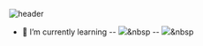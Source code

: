 ![header](https://capsule-render.vercel.app/api?type=waving&color=gradient&height=300&section=header&text=Luna&fontSize=90)
- 🌱 I’m currently learning 
-- <img src="https://img.shields.io/badge/Java-007396?style=flat-square&logo=Java&logoColor=white"/></a>&nbsp
-- <img src="https://img.shields.io/badge/blue?style=flat-square&logo=R&logoColor=white"/></a>&nbsp

<!--
**im6705/im6705** is a ✨ _special_ ✨ repository because its `README.md` (this file) appears on your GitHub profile.

Here are some ideas to get you started:

- 🔭 I’m currently working on ...
- 🌱 I’m currently learning ...
- 👯 I’m looking to collaborate on ...
- 🤔 I’m looking for help with ...
- 💬 Ask me about ...
- 📫 How to reach me: ...
- 😄 Pronouns: ...
- ⚡ Fun fact: ...
-->
